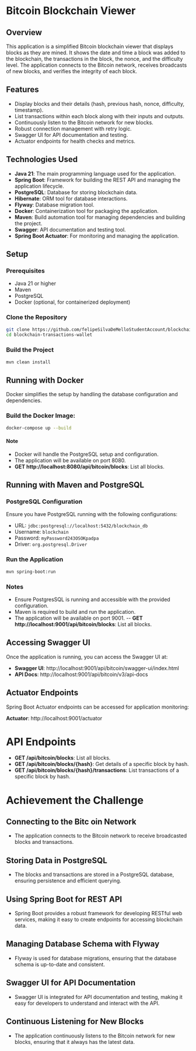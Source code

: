 # Bitcoin Blockchain Viewer

## Overview

This application is a simplified Bitcoin blockchain viewer that displays blocks as they are mined. It shows the date and time a block was added to the blockchain, the transactions in the block, the nonce, and the difficulty level. The application connects to the Bitcoin network, receives broadcasts of new blocks, and verifies the integrity of each block.

## Features

- Display blocks and their details (hash, previous hash, nonce, difficulty, timestamp).
- List transactions within each block along with their inputs and outputs.
- Continuously listen to the Bitcoin network for new blocks.
- Robust connection management with retry logic.
- Swagger UI for API documentation and testing.
- Actuator endpoints for health checks and metrics.

## Technologies Used

- **Java 21**: The main programming language used for the application.
- **Spring Boot**: Framework for building the REST API and managing the application lifecycle.
- **PostgreSQL**: Database for storing blockchain data.
- **Hibernate**: ORM tool for database interactions.
- **Flyway**: Database migration tool.
- **Docker**: Containerization tool for packaging the application.
- **Maven**: Build automation tool for managing dependencies and building the project.
- **Swagger**: API documentation and testing tool.
- **Spring Boot Actuator**: For monitoring and managing the application.

## Setup

### Prerequisites

- Java 21 or higher
- Maven
- PostgreSQL
- Docker (optional, for containerized deployment)

### Clone the Repository

```bash
git clone https://github.com/felipeSilvaDeMelloStudentAccount/blockchain-transactions-wallet
cd blockchain-transactions-wallet
```
### Build the Project
```bash 
mvn clean install
```

## Running with Docker
Docker simplifies the setup by handling the database configuration and dependencies.
### Build the Docker Image:
```bash 
docker-compose up --build
```
#### Note
- Docker will handle the PostgreSQL setup and configuration.
- The application will be available on port 8080.
- **GET http://localhost:8080/api/bitcoin/blocks**: List all blocks.


## Running with Maven and PostgreSQL
### PostgreSQL Configuration
Ensure you have PostgreSQL running with the following configurations:
- URL: `jdbc:postgresql://localhost:5432/blockchain_db`
- Username: `blockchain`
- Password: `myPassword243OSOKpadpa`
- Driver: `org.postgresql.Driver`
### Run the Application
```bash
mvn spring-boot:run
```



### Notes
- Ensure PostgresSQL is running and accessible with the provided configuration.
- Maven is required to build and run the application.
- The application will be available on port 9001. 
-- **GET http://localhost:9001/api/bitcoin/blocks**: List all blocks.

## Accessing Swagger UI
Once the application is running, you can access the Swagger UI at:
- **Swagger UI**: http://localhost:9001/api/bitcoin/swagger-ui/index.html
- **API Docs**: http://localhost:9001/api/bitcoin/v3/api-docs

## Actuator Endpoints
Spring Boot Actuator endpoints can be accessed for application monitoring:

**Actuator**: http://localhost:9001/actuator

# API Endpoints
- **GET /api/bitcoin/blocks**: List all blocks.
- **GET /api/bitcoin/blocks/{hash}**: Get details of a specific block by hash.
- **GET /api/bitcoin/blocks/{hash}/transactions**: List transactions of a specific block by hash.

# Achievement the Challenge
## Connecting to the Bitc oin Network
- The application connects to the Bitcoin network to receive broadcasted blocks and transactions.

## Storing Data in PostgreSQL
- The blocks and transactions are stored in a PostgreSQL database, ensuring persistence and efficient querying.

## Using Spring Boot for REST API
- Spring Boot provides a robust framework for developing RESTful web services, making it easy to create endpoints for accessing blockchain data.

## Managing Database Schema with Flyway
- Flyway is used for database migrations, ensuring that the database schema is up-to-date and consistent.

## Swagger UI for API Documentation
- Swagger UI is integrated for API documentation and testing, making it easy for developers to understand and interact with the API.

## Continuous Listening for New Blocks
- The application continuously listens to the Bitcoin network for new blocks, ensuring that it always has the latest data.

